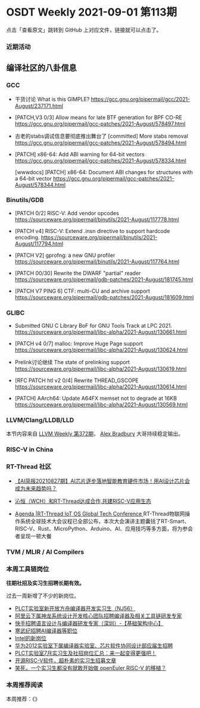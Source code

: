 # OSDT Weekly 2021-09-01 第113期

点击「查看原文」跳转到 GitHub 上对应文件，链接就可以点击了。

### 近期活动

## 编译社区的八卦信息

### GCC

- 干货讨论 What is this GIMPLE?
  https://gcc.gnu.org/pipermail/gcc/2021-August/237171.html

- [PATCH,V3 0/3] Allow means for late BTF generation for BPF CO-RE
  https://gcc.gnu.org/pipermail/gcc-patches/2021-August/578497.html

- 古老的stabs调试信息要彻底推出舞台了
  [committed] More stabs removal
  https://gcc.gnu.org/pipermail/gcc-patches/2021-August/578494.html

- [PATCH] x86-64: Add ABI warning for 64-bit vectors
  https://gcc.gnu.org/pipermail/gcc-patches/2021-August/578334.html

  [wwwdocs] [PATCH] x86-64: Document ABI changes for structures with a 64-bit vector
  https://gcc.gnu.org/pipermail/gcc-patches/2021-August/578344.html

### Binutils/GDB

- [PATCH 0/2] RISC-V: Add vendor opcodes
  https://sourceware.org/pipermail/binutils/2021-August/117778.html

- [PATCH v4] RISC-V: Extend .insn directive to support hardcode encoding.
  https://sourceware.org/pipermail/binutils/2021-August/117794.html

- [PATCH V2] gprofng: a new GNU profiler
  https://sourceware.org/pipermail/binutils/2021-August/117764.html

- [PATCH 00/30] Rewrite the DWARF "partial" reader
  https://sourceware.org/pipermail/gdb-patches/2021-August/181745.html

- [PATCH V7 PING 6] CTF: multi-CU and archive support
  https://sourceware.org/pipermail/gdb-patches/2021-August/181609.html

### GLIBC

- Submitted GNU C Library BoF for GNU Tools Track at LPC 2021.
  https://sourceware.org/pipermail/libc-alpha/2021-August/130661.html

- [PATCH v4 0/7] malloc: Improve Huge Page support
  https://sourceware.org/pipermail/libc-alpha/2021-August/130624.html

- Prelink讨论继续 The state of prelinking support
  https://sourceware.org/pipermail/libc-alpha/2021-August/130619.html

- [RFC PATCH htl v2 0/4] Rewrite THREAD_GSCOPE
  https://sourceware.org/pipermail/libc-alpha/2021-August/130614.html

- [PATCH] AArch64: Update A64FX memset not to degrade at 16KB
  https://sourceware.org/pipermail/libc-alpha/2021-August/130569.html

### LLVM/Clang/LLDB/LLD

本节内容来自 [LLVM Weekly 第372期](http://llvmweekly.org/issue/372)，
[Alex Bradbury](https://www.linkedin.com/in/alex-bradbury/) 大哥持续稳定输出。

### RISC-V in China

### RT-Thread 社区
- [【AI简报20210827期】AI芯片逐步落地智能教育硬件市场！用AI设计芯片会成为未来趋势吗？](https://mp.weixin.qq.com/s/cWqE3HOi4qKB7U211mNuyA)

- [沁恒（WCH）和RT-Thread达成合作,共建RISC-V应用生态](https://mp.weixin.qq.com/s/boLVkGxef7N-6BZjIOLyEA)

- [Agenda |RT-Thread IoT OS Global Tech Conference ](https://www.rt-thread.io/announcement.html) RT-Thread物联网操作系统全球技术大会议程已全部公布，本次大会演讲主题囊括了RT-Smart、RISC-V、Rust、MicroPython、Arduino、AI、应用技巧等多方面，将为参会者呈现一顿大餐

### TVM / MLIR / AI Compilers

### 本周工具链岗位

**往期社招及实习生招聘长期有效。**

 过去一周新增了不少的新岗位。

- [PLCT实验室新开放方舟编译器开发实习生（NJ56）](https://mp.weixin.qq.com/s/lPp5RvjYhpDIGsp-luLzKQ)
- [阿里云下属神龙系统设计开发核心团队招聘编译器及相关工具链研发专家](https://mp.weixin.qq.com/s/h3ELBXBHfNjZCyCRixqnOQ)
- [快手招聘语言设计与编译器研发专家（深圳）-【基础架构中心】](https://mp.weixin.qq.com/s/QTWnlaBFtWQ3YThHJSIhbA)
- [寒武纪招聘AI编译器等职位](https://mp.weixin.qq.com/s/LWpDXEA2rJ1wx9mr8XoWxw)
- [Intel的新岗位](https://mp.weixin.qq.com/s/xs-deMCI4ob7WX0vIRZMZw)
- [华为2012实验室下属编译器实验室、芯片软件协同设计部应届生招聘](https://mp.weixin.qq.com/s/dMkGkbgNvW--D6fLthfoPA)
- [PLCT实验室7月实习生及社招岗位汇总：来一起变得更强吧！](https://mp.weixin.qq.com/s/lL5_L2oh-kNvP8wHMARSAg)
- [开源RISC-V软件，超朴素的实习生招募文章](https://mp.weixin.qq.com/s/ETtlYTHa_41SYrxpSuh_sw)
- [笑死，一个实习生都没有就敢开始做 openEuler RISC-V 的移植？](https://mp.weixin.qq.com/s/x_LUxu1dJTaN6VS7DU6xsg)

### 本周推荐阅读

本周推荐：《》
